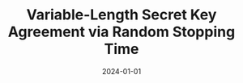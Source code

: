 ---
title: "Variable-Length Secret Key Agreement via Random Stopping Time"
collection: publications
category: conferences
excerpt: ''
date: 2024-01-01
venue: 'IEEE ISIT 2024'
slidesurl: 'http://academicpages.github.io/files/slides1.pdf'
paperurl: 'https://ieeexplore.ieee.org/document/10619602'
arxivurl: 'https://arxiv.org/abs/2405.07493'
---